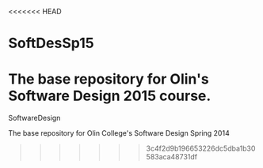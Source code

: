<<<<<<< HEAD
# SoftDesSp15
The base repository for Olin's Software Design 2015 course.
=======
SoftwareDesign

The base repository for Olin College's Software Design Spring 2014
>>>>>>> 3c4f2d9b196653226dc5dba1b30583aca48731df
